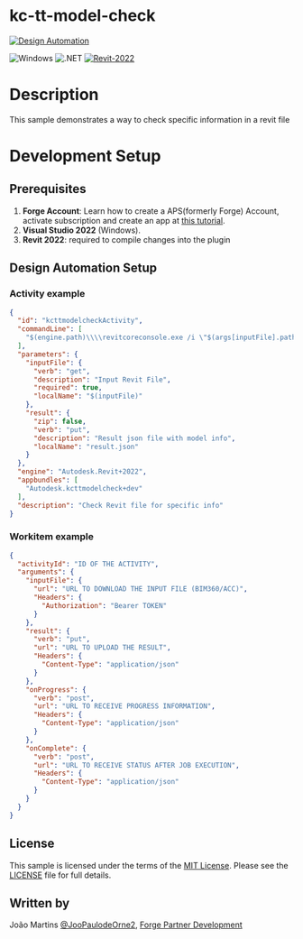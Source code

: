 # kc-tt-model-check

[![Design Automation](https://img.shields.io/badge/Design%20Automation-v3-green.svg)](http://developer.autodesk.com/)

![Windows](https://img.shields.io/badge/Plugins-Windows-lightgrey.svg)
![.NET](https://img.shields.io/badge/.NET%20Framework-4.8-blue.svg)
[![Revit-2022](https://img.shields.io/badge/Revit-2022-lightgrey.svg)](http://autodesk.com/revit)


# Description

This sample demonstrates a way to check specific information in a revit file

# Development Setup

## Prerequisites

1. **Forge Account**: Learn how to create a APS(formerly Forge) Account, activate subscription and create an app at [this tutorial](http://learnforge.autodesk.io/#/account/). 
2. **Visual Studio 2022** (Windows).
3. **Revit 2022**: required to compile changes into the plugin

## Design Automation Setup

### Activity example

```json
{
  "id": "kcttmodelcheckActivity",
  "commandLine": [
    "$(engine.path)\\\\revitcoreconsole.exe /i \"$(args[inputFile].path)\" /al \"$(appbundles[kcttmodelcheck].path)\""
  ],
  "parameters": {
    "inputFile": {
      "verb": "get",
      "description": "Input Revit File",
      "required": true,
      "localName": "$(inputFile)"
    },
    "result": {
      "zip": false,
      "verb": "put",
      "description": "Result json file with model info",
      "localName": "result.json"
    }
  },
  "engine": "Autodesk.Revit+2022",
  "appbundles": [
    "Autodesk.kcttmodelcheck+dev"
  ],
  "description": "Check Revit file for specific info"
}
```

### Workitem example

```json
{
  "activityId": "ID OF THE ACTIVITY",
  "arguments": {
    "inputFile": {
      "url": "URL TO DOWNLOAD THE INPUT FILE (BIM360/ACC)",
      "Headers": {
        "Authorization": "Bearer TOKEN"
      }
    },
    "result": {
      "verb": "put",
      "url": "URL TO UPLOAD THE RESULT",
      "Headers": {
        "Content-Type": "application/json"
      }
    },
    "onProgress": {
      "verb": "post",
      "url": "URL TO RECEIVE PROGRESS INFORMATION",
      "Headers": {
        "Content-Type": "application/json"
      }
    },
    "onComplete": {
      "verb": "post",
      "url": "URL TO RECEIVE STATUS AFTER JOB EXECUTION",
      "Headers": {
        "Content-Type": "application/json"
      }
    }
  }
}
```

## License

This sample is licensed under the terms of the [MIT License](http://opensource.org/licenses/MIT). Please see the [LICENSE](LICENSE) file for full details.

## Written by

João Martins [@JooPaulodeOrne2](http://twitter.com/JooPaulodeOrne2), [Forge Partner Development](http://forge.autodesk.com)
